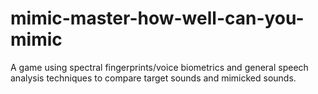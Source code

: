 # mimic-master-how-well-can-you-mimic
A game using spectral fingerprints/voice biometrics and general speech analysis techniques to compare target sounds and mimicked sounds.
